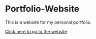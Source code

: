 # Portfolio-Website
This is a website for my personal portfolio.

<a href="https://tashviks.github.io/Portfolio-Website/">Click here to go to the website</a>
